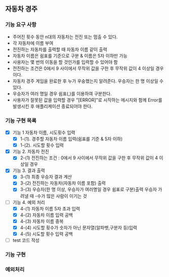 ## 자동차 경주

### 기능 요구 사항

- 주어진 횟수 동안 n대의 자동차는 전진 또는 멈출 수 있다.
- 각 자동차에 이름 부여
- 전진하는 자동차를 출력할 때 자동차 이름 같이 출력
- 자동차 이름은 쉼표를 기준으로 구분 & 이름은 5자 이하만 가능
- 사용자는 몇 번의 이동을 할 것인가를 입력할 수 있어야 함
- 전진하는 조건은 0에서 9 사이에서 무작위 값을 구한 후 무작위 값이 4 이상일 경우이다.
- 자동차 경주 게임을 완료한 후 누가 우숭했는지 알려준다. 우승자는 한 명 이상일 수 있다.
- 우승자가 여러 명일 경우 쉼표(,)를 이용하여 구분한다.
- 사용자가 잘못된 값을 입력할 경우 "[ERROR]"로 시작하는 메시지와 함께 Error를 발생시킨 후 애플리케이션 종료되어야 한다.

### 기능 구현 목록

- [x] 기능 1 자동차 이름, 시도횟수 입력
  - [x] 1-(1). 경주할 자동차 이름 입력(쉼표를 기준 & 5자 이하)
  - [x] 1-(2). 시도할 횟수 입력
- [x] 기능 2. 자동차 전진
  - [x] 2-(1) 전진하는 조건 : 0에서 9 사이에서 무작위 값을 구한 후 무작위 값이 4 이상일 경우
- [x] 기능 3. 결과 출력
  - [x] 3-(1) 최종 우승자 결과 계산
  - [x] 3-(2) 전진하는 자동차(자동차 이름 포함) 출력
  - [x] 3-(3) 우승자(한 명 이상, 우승자가 여러명일 경우 쉼표로 구분)출력
    우승자 가려낼 때 -수가 많은 사람이 이기는 것 
- [ ] 기능 4. 예외 처리
  - [x] 4-(1) 자동차 이름 5자 초과 입력
  - [x] 4-(2) 자동차 이름 입력 공백
  - [x] 4-(3) 자동차 이름 중복
  - [x] 4-(4) 시도할 횟수가 숫자가 아닌 문자열(알파벳,구분자 등)입력
  - [x] 4-(5) 시도할 횟수 입력 공백
- [ ] test 코드 작성

### 기능 구현

### 예외처리
